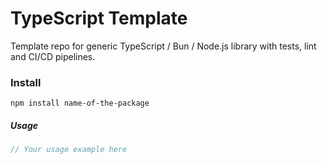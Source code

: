 # TypeScript Template

Template repo for generic TypeScript / Bun / Node.js library with tests, lint and CI/CD pipelines.

### Install

`npm install name-of-the-package`

##### Usage

```javascript
// Your usage example here
```
